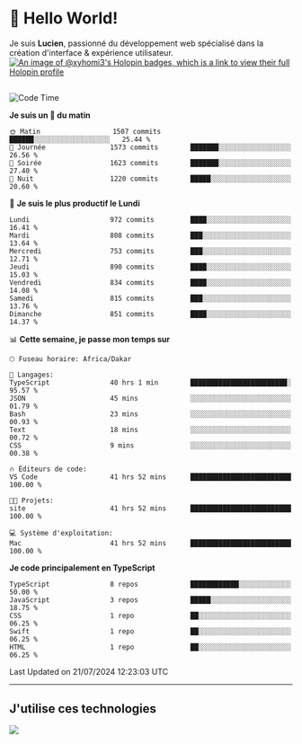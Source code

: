 # 👋 Hello World!

Je suis **Lucien**, passionné du développement web spécialisé dans la création d'interface & expérience utilisateur.
[![An image of @xyhomi3's Holopin badges, which is a link to view their full Holopin profile](https://holopin.me/xyhomi3)](https://holopin.io/@xyhomi3)

##

<!--START_SECTION:waka-->
![Code Time](http://img.shields.io/badge/Code%20Time-1%2C556%20hrs%2050%20mins-blue)

**Je suis un 🐤 du matin** 

```text
🌞 Matin                  1507 commits        ██████░░░░░░░░░░░░░░░░░░░   25.44 % 
🌆 Journée                1573 commits        ███████░░░░░░░░░░░░░░░░░░   26.56 % 
🌃 Soirée                 1623 commits        ███████░░░░░░░░░░░░░░░░░░   27.40 % 
🌙 Nuit                   1220 commits        █████░░░░░░░░░░░░░░░░░░░░   20.60 % 
```
📅 **Je suis le plus productif le Lundi** 

```text
Lundi                    972 commits         ████░░░░░░░░░░░░░░░░░░░░░   16.41 % 
Mardi                    808 commits         ███░░░░░░░░░░░░░░░░░░░░░░   13.64 % 
Mercredi                 753 commits         ███░░░░░░░░░░░░░░░░░░░░░░   12.71 % 
Jeudi                    890 commits         ████░░░░░░░░░░░░░░░░░░░░░   15.03 % 
Vendredi                 834 commits         ████░░░░░░░░░░░░░░░░░░░░░   14.08 % 
Samedi                   815 commits         ███░░░░░░░░░░░░░░░░░░░░░░   13.76 % 
Dimanche                 851 commits         ████░░░░░░░░░░░░░░░░░░░░░   14.37 % 
```


📊 **Cette semaine, je passe mon temps sur** 

```text
🕑︎ Fuseau horaire: Africa/Dakar

💬 Langages: 
TypeScript               40 hrs 1 min        ████████████████████████░   95.57 % 
JSON                     45 mins             ░░░░░░░░░░░░░░░░░░░░░░░░░   01.79 % 
Bash                     23 mins             ░░░░░░░░░░░░░░░░░░░░░░░░░   00.93 % 
Text                     18 mins             ░░░░░░░░░░░░░░░░░░░░░░░░░   00.72 % 
CSS                      9 mins              ░░░░░░░░░░░░░░░░░░░░░░░░░   00.38 % 

🔥 Éditeurs de code: 
VS Code                  41 hrs 52 mins      █████████████████████████   100.00 % 

🐱‍💻 Projets: 
site                     41 hrs 52 mins      █████████████████████████   100.00 % 

💻 Système d'exploitation: 
Mac                      41 hrs 52 mins      █████████████████████████   100.00 % 
```

**Je code principalement en TypeScript** 

```text
TypeScript               8 repos             ████████████░░░░░░░░░░░░░   50.00 % 
JavaScript               3 repos             █████░░░░░░░░░░░░░░░░░░░░   18.75 % 
CSS                      1 repo              ██░░░░░░░░░░░░░░░░░░░░░░░   06.25 % 
Swift                    1 repo              ██░░░░░░░░░░░░░░░░░░░░░░░   06.25 % 
HTML                     1 repo              ██░░░░░░░░░░░░░░░░░░░░░░░   06.25 % 
```




 Last Updated on 21/07/2024 12:23:03 UTC
<!--END_SECTION:waka-->
---

## J'utilise ces technologies

<p align="left">
  <a href="https://skillicons.dev">
    <img src="https://skillicons.dev/icons?i=ts,js,md,scss,tailwind,react,docker,express,astro,vite,nextjs,vercel,figma,ableton" />
  </a>
</p>

